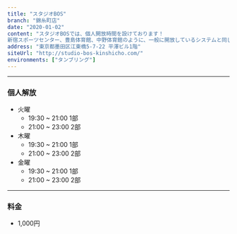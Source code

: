 ```yaml
---
title: "スタジオBOS"
branch: "錦糸町店"
date: "2020-01-02"
content: "スタジオBOSでは、個人開放時間を設けております！
新宿スポーツセンター、豊島体育館、中野体育館のように、一般に開放しているシステムと同じです。もっと少人数の場所でじっくり練習したい方、 各体育館の開放時間や曜日にスケジュールが合わない方、 タンブリングバーンで練習してみたい方など是非ご利用下さい。"
address: "東京都墨田区江東橋5-7-22 平澤ビル1階"
siteUrl: "http://studio-bos-kinshicho.com/"
environments: ["タンブリング"]
---
```


---
### 個人解放
- 火曜 
    - 19:30 ~ 21:00 1部
    - 21:00 ~ 23:00 2部
- 木曜 
    - 19:30 ~ 21:00 1部
    - 21:00 ~ 23:00 2部
- 金曜
    - 19:30 ~ 21:00 1部
    - 21:00 ~ 23:00 2部

---
### 料金
- 1,000円